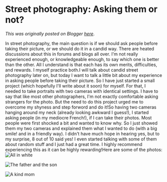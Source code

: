 # Street photography: Asking them or not?

*This was originally posted on Blogger [here](https://photopensieve.blogspot.com/2011/07/street-photography-asking-them-or-not.html)*.

In street photography, the main question is if we should ask people before taking their picture, or we should do it in a candid way. There are heated discussions about this in forums and blogs all over. I'm not really experienced enough, or knowledgeable enough, to say which one is better than the other. All I understand is that each has its own merits, difficulties, and rewards. I myself practice both.I will talk about candid street photography later on, but today I want to talk a little bit about my experience in asking people before taking their picture. So I have just started a small project (which hopefully I'll write about it soon) for myself. For that, I needed to take portraits with two cameras with identical settings. I have to say that like most other photographers, I'm not exactly comfortable asking strangers for the photo. But the need to do this project urged me to overcome my shyness and step forword and do it!So having two cameras hanging around my neck (already looking awkward I guess!), I started asking people (in my mediocre French!), if I can take their photos. Most people were first shocked a bit and wanted to know why. So I just showed them my two cameras and explained them what I wanted to do (with a big smile! and in a friendly way). I didn't have much hope in hearing yes, but to my surprise, 8 out of 10 said yes! I even started talking with some of them about random stuff and I just had a great time. I highly recommend experiencing this as it can be highly rewarding!Here are some of the photos:
![All in white](http://farm7.static.flickr.com/6136/5970038319_96b1fac550.jpg)

![The father and the son](http://farm7.static.flickr.com/6022/5970596384_9d4c6e408d.jpg)

![A kind mom](http://farm7.static.flickr.com/6144/5970593874_b14ee22654.jpg)